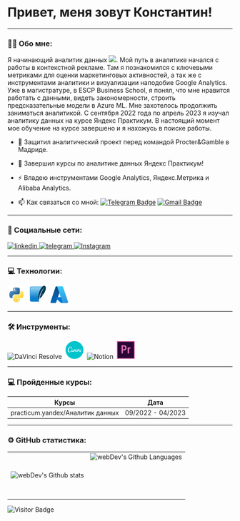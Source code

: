 
# Привет, меня зовут Константин!

---

### :man_technologist: Обо мне:

Я начинающий аналитик данных <img src="https://media.giphy.com/media/WUlplcMpOCEmTGBtBW/giphy.gif" width="30px">. Мой путь в аналитике начался с работы в контекстной рекламе. Там я познакомился с ключевыми метриками для оценки маркетинговых активностей, а так же с инструментами аналитики и визуализации наподобие Google Analytics. Уже в магистратуре, в ESCP Business School, я понял, что мне нравится работать с данными, видеть закономерности, строить предсказательные модели в Azure ML. Мне захотелось продолжить заниматься аналитикой. С сентября 2022 года по апрель 2023 я изучал аналитику данных на курсе Яндекс Практикум. В настоящий момент мое обучение на курсе завершено и я нахожусь в поиске работы.

- :telescope: Защитил аналитический проект перед командой Procter&Gamble в Мадриде.

- :seedling: Завершил курсы по аналитике данных Яндекс Практикум!

- :zap: Владею инструментами Google Analytics, Яндекс.Метрика и Alibaba Analytics.

- :mailbox: Как связаться со мной: [![Telegram Badge](https://img.shields.io/badge/-Telegram-blue?style=flat&logo=Telegram&logoColor=white)](https://t.me/koi_l) [![Gmail Badge](https://img.shields.io/badge/-Gmail-red?style=flat&logo=Gmail&logoColor=white)](mailto:koil9656@gmail.com)

---

### 🤝 Социальные сети:

  <div id="badges">
    <a href="https://www.linkedin.com/in/konstantin-ilin-8a0a81165/" target="_blank">
      <img src="https://cdn-icons-png.flaticon.com/512/2504/2504799.png" width="40" height="40" alt="linkedin" />
    </a>
    <a href="https://t.me/koi_l" target="_blank">
      <img src="https://cdn-icons-png.flaticon.com/512/2111/2111646.png" width="40" height="40" alt="telegram" />
    </a>
    <a href="https://www.instagram.com/k_ilin_" target="_blank">
      <img src="https://raw.githubusercontent.com/rahuldkjain/github-profile-readme-generator/master/src/images/icons/Social/instagram.svg" width="40" height="40" alt="Instagram"/>
    </a>
  </div>

---

### 💻 Технологии:

<div>
  <img src="https://github.com/devicons/devicon/blob/master/icons/python/python-original.svg" title="Python" alt="python" width="40" height="40"/>&nbsp
  <img src="https://github.com/devicons/devicon/blob/master/icons/sqlite/sqlite-original.svg" title="PostgreSQL" alt="postgresql" width="40" height="40"/>&nbsp
  <img src="https://github.com/devicons/devicon/blob/master/icons/azure/azure-original.svg" title="AzureML" alt="azureml" width="40" height="40"/>&nbsp
  

---

### 🛠 Инструменты:

<div>
  <img src="https://upload.wikimedia.org/wikipedia/commons/9/90/DaVinci_Resolve_17_logo.svg" title="DaVinci Resolve" alt="DaVinci Resolve" width="40" height="40"/>&nbsp;
  <img src="https://github.com/devicons/devicon/blob/master/icons/canva/canva-original.svg" title="canva" alt="canva" width="40" height="40"/>&nbsp;
  <img src="https://upload.wikimedia.org/wikipedia/commons/e/e9/Notion-logo.svg" title="Notion" alt="Notion" width="40" height="40"/>&nbsp;
  <img src="https://github.com/devicons/devicon/blob/master/icons/premierepro/premierepro-original.svg" title="PremierePro" alt="premierepro" width="40" height="40"/>&nbsp;
</div>

---

### 💻 Пройденные курсы:

| Курсы                                                           | Дата              |
| ----------------------------------------------------------------| :---------------: |
| practicum.yandex/Аналитик данных                                | 09/2022 - 04/2023 |
---


### ⚙️ GitHub статистика:

<table>
  <tr>
    <td>
      <img align="left" src="http://github-readme-streak-stats.herokuapp.com?user=Konstantlen&theme=dark&background=000000" alt="webDev's Github stats" />
    </td>
    <td>
      <img height="100px" align="right" alt="webDev's Github Languages" src="https://github-readme-stats-sigma-five.vercel.app/api/top-langs/?username=Konstantlen&layout=compact&theme=vision-friendly-dark" />
    </td>
  </tr>
</table>

![Visitor Badge](https://visitor-badge.laobi.icu/badge?page_id=konstantlen)
